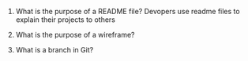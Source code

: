 1. What is the purpose of a README file?
Devopers use readme files to explain their projects to others

1. What is the purpose of a wireframe?


1. What is a branch in Git?